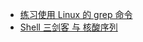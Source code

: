 * [练习使用 Linux 的 grep 命令](https://linux.cn/article-13247-1.html)
* [Shell 三剑客 与 核酸序列](https://mp.weixin.qq.com/s/soRzCzFSpRtGKNM2UBxM4g)